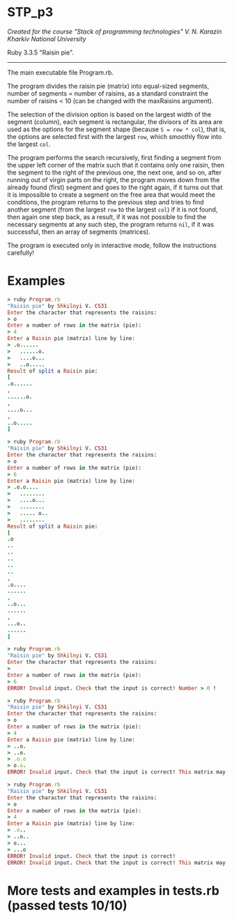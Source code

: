 # STP_p3
_Created for the course "Stack of programming technologies" V. N. Karazin Kharkiv National University_

Ruby 3.3.5 "Raisin pie".
___

The main executable file Program.rb.

The program divides the raisin pie (matrix) into equal-sized segments, number of segments = number of raisins, as a standard constraint the number of raisins < 10 (can be changed with the maxRaisins argument).

The selection of the division option is based on the largest width of the segment (column), each segment is rectangular, the divisors of its area are used as the options for the segment shape (because `S = row * col`), that is, the options are selected first with the largest `row`, which smoothly flow into the largest `col`.

The program performs the search recursively, first finding a segment from the upper left corner of the matrix such that it contains only one raisin, then the segment to the right of the previous one, the next one, and so on, after running out of virgin parts on the right, the program moves down from the already found (first) segment and goes to the right again, if it turns out that it is impossible to create a segment on the free area that would meet the conditions, the program returns to the previous step and tries to find another segment (from the largest `row` to the largest `col`) if it is not found, then again one step back, as a result, if it was not possible to find the necessary segments at any such step, the program returns `nil`, if it was successful, then an array of segments (matrices).

The program is executed only in interactive mode, follow the instructions carefully!

# Examples

```ruby
> ruby Program.rb
"Raisin pie" by Shkilnyi V. CS31
Enter the character that represents the raisins:
> о  
Enter a number of rows in the matrix (pie):
> 4
Enter a Raisin pie (matrix) line by line:
> .о......
>   ......о.
>   ....о...
>   ..о.....
Result of split a Raisin pie:
[
.о......
,
......о.
,
....о...
,
..о.....
]

> ruby Program.rb
"Raisin pie" by Shkilnyi V. CS31
Enter the character that represents the raisins:
> о 
Enter a number of rows in the matrix (pie):
> 6
Enter a Raisin pie (matrix) line by line:
> .о.о....
>   ........
>   ....о...
>   ........
>   ..... о..
>   ........
Result of split a Raisin pie:
[
.о
..
..
..
..
..
,
.о....
......
,
..о...
......
,
...о..
......
]

> ruby Program.rb
"Raisin pie" by Shkilnyi V. CS31
Enter the character that represents the raisins:
> 
Enter a number of rows in the matrix (pie):
> 6
ERROR! Invalid input. Check that the input is correct! Number > 0 !

> ruby Program.rb
"Raisin pie" by Shkilnyi V. CS31
Enter the character that represents the raisins:
> o
Enter a number of rows in the matrix (pie):
> 4
Enter a Raisin pie (matrix) line by line:
> ..o.
> ..o.
> .o.o
> o.o.
ERROR! Invalid input. Check that the input is correct! This matrix may not have a solution, check the conditions, maxRaisins = 9 !    

> ruby Program.rb
"Raisin pie" by Shkilnyi V. CS31
Enter the character that represents the raisins:
> o
Enter a number of rows in the matrix (pie):
> 4
Enter a Raisin pie (matrix) line by line:
> .o..
> ..o..
> o...
> ...o
ERROR! Invalid input. Check that the input is correct!
ERROR! Invalid input. Check that the input is correct! This matrix may not have a solution, check the conditions, maxRaisins = 9 ! 
```

# More tests and examples in tests.rb (passed tests 10/10)